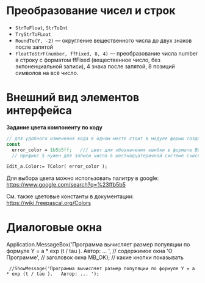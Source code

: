 # Преобразование чисел и строк
- `StrToFloat`, `StrToInt`
- `TryStrToFLoat`
- `RoundTo(Y, -2)` — округление вещественного числа до двух знаков после запятой
- `FloatToStrF(number, ffFixed, 8, 4)` — преобразование числа number в строку с форматом ffFixed (вещественное число, без экпоненциальной записи), 4 знака после запятой, 8 позиций символов на всё число.

# Внешний вид элементов интерфейса

**Задание цвета компоненту по коду**

```pascal
// для удобного изменения кода в одном месте стоит в модуле формы создать константу цвета
const
  error_color = $b5b5ff;   /// цвет для обозначения ошибки в формате BGR (не RGB!)
  // префикс $ нужен для записи числа в шестнадцатеричной системе счисления

Edit_a.Color:= TColor( error_color );
```

Для выбора цвета можно использовать палитру в google: https://www.google.com/search?q=%23ffb5b5

См. также цветовые константы в документации: https://wiki.freepascal.org/Colors


# Диалоговые окна
Application.MessageBox('Программа вычисляет размер популяции по формуле Y = a * exp (t / tau ).  Автор: ... ',    // содержимое окна
                            'О Программе',                                                                              // заголовок окна
                            MB_OK);                                           // какие кнопки показывать

     //ShowMessage('Программа вычисляет размер популяции по формуле Y = a * exp (t / tau ).   Автор: ... ');
